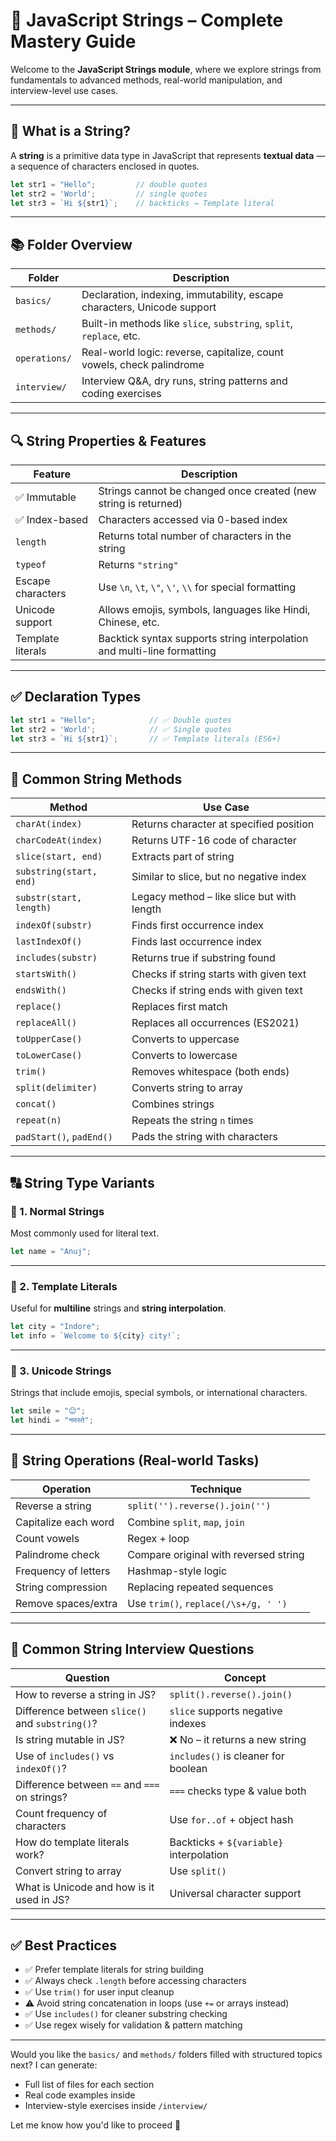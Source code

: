 # 📘 JavaScript Strings – Complete Mastery Guide

Welcome to the **JavaScript Strings module**, where we explore strings from fundamentals to advanced methods, real-world manipulation, and interview-level use cases.

---

## 🧠 What is a String?

A **string** is a primitive data type in JavaScript that represents **textual data** — a sequence of characters enclosed in quotes.

```js
let str1 = "Hello";         // double quotes
let str2 = 'World';         // single quotes
let str3 = `Hi ${str1}`;    // backticks → Template literal
```

---

## 📚 Folder Overview

| Folder          | Description                                                              |
|------------------|--------------------------------------------------------------------------|
| `basics/`        | Declaration, indexing, immutability, escape characters, Unicode support |
| `methods/`       | Built-in methods like `slice`, `substring`, `split`, `replace`, etc.    |
| `operations/`    | Real-world logic: reverse, capitalize, count vowels, check palindrome   |
| `interview/`     | Interview Q&A, dry runs, string patterns and coding exercises           |

---

## 🔍 String Properties & Features

| Feature           | Description                                                                 |
|-------------------|-----------------------------------------------------------------------------|
| ✅ Immutable       | Strings cannot be changed once created (new string is returned)            |
| ✅ Index-based     | Characters accessed via 0-based index                                       |
| `length`          | Returns total number of characters in the string                            |
| `typeof`          | Returns `"string"`                                                          |
| Escape characters | Use `\n`, `\t`, `\"`, `\'`, `\\` for special formatting                      |
| Unicode support   | Allows emojis, symbols, languages like Hindi, Chinese, etc.                 |
| Template literals | Backtick syntax supports string interpolation and multi-line formatting     |

---

## ✅ Declaration Types

```js
let str1 = "Hello";            // ✅ Double quotes
let str2 = 'World';            // ✅ Single quotes
let str3 = `Hi ${str1}`;       // ✅ Template literals (ES6+)
```

---

## 📌 Common String Methods

| Method               | Use Case                                           |
|----------------------|---------------------------------------------------|
| `charAt(index)`      | Returns character at specified position           |
| `charCodeAt(index)`  | Returns UTF-16 code of character                  |
| `slice(start, end)`  | Extracts part of string                          |
| `substring(start, end)` | Similar to slice, but no negative index       |
| `substr(start, length)` | Legacy method – like slice but with length    |
| `indexOf(substr)`    | Finds first occurrence index                     |
| `lastIndexOf()`      | Finds last occurrence index                      |
| `includes(substr)`   | Returns true if substring found                  |
| `startsWith()`       | Checks if string starts with given text          |
| `endsWith()`         | Checks if string ends with given text            |
| `replace()`          | Replaces first match                             |
| `replaceAll()`       | Replaces all occurrences (ES2021)                |
| `toUpperCase()`      | Converts to uppercase                            |
| `toLowerCase()`      | Converts to lowercase                            |
| `trim()`             | Removes whitespace (both ends)                   |
| `split(delimiter)`   | Converts string to array                         |
| `concat()`           | Combines strings                                 |
| `repeat(n)`          | Repeats the string `n` times                     |
| `padStart()`, `padEnd()` | Pads the string with characters              |

---

## 🔠 String Type Variants

### 🔹 1. Normal Strings
Most commonly used for literal text.

```js
let name = "Anuj";
```

---

### 🔹 2. Template Literals
Useful for **multiline** strings and **string interpolation**.

```js
let city = "Indore";
let info = `Welcome to ${city} city!`;
```

---

### 🔹 3. Unicode Strings
Strings that include emojis, special symbols, or international characters.

```js
let smile = "😊";
let hindi = "नमस्ते";
```

---

## 🧪 String Operations (Real-world Tasks)

| Operation             | Technique                                |
|------------------------|------------------------------------------|
| Reverse a string       | `split('').reverse().join('')`           |
| Capitalize each word   | Combine `split`, `map`, `join`           |
| Count vowels           | Regex + loop                             |
| Palindrome check       | Compare original with reversed string    |
| Frequency of letters   | Hashmap-style logic                      |
| String compression     | Replacing repeated sequences             |
| Remove spaces/extra    | Use `trim()`, `replace(/\s+/g, ' ')`     |

---

## 💬 Common String Interview Questions

| Question                                      | Concept                                |
|----------------------------------------------|----------------------------------------|
| How to reverse a string in JS?               | `split().reverse().join()`             |
| Difference between `slice()` and `substring()`? | `slice` supports negative indexes     |
| Is string mutable in JS?                     | ❌ No – it returns a new string         |
| Use of `includes()` vs `indexOf()`?          | `includes()` is cleaner for boolean    |
| Difference between `==` and `===` on strings?| `===` checks type & value both         |
| Count frequency of characters                | Use `for..of` + object hash            |
| How do template literals work?               | Backticks + `${variable}` interpolation|
| Convert string to array                      | Use `split()`                          |
| What is Unicode and how is it used in JS?    | Universal character support            |

---

## ✅ Best Practices

- ✅ Prefer template literals for string building
- ✅ Always check `.length` before accessing characters
- ✅ Use `trim()` for user input cleanup
- ⚠️ Avoid string concatenation in loops (use `+=` or arrays instead)
- ✅ Use `includes()` for cleaner substring checking
- ✅ Use regex wisely for validation & pattern matching

---

Would you like the `basics/` and `methods/` folders filled with structured topics next? I can generate:

- Full list of files for each section  
- Real code examples inside  
- Interview-style exercises inside `/interview/`

Let me know how you'd like to proceed 🚀
